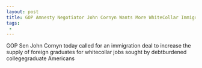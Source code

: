 ```yaml
---
layout: post
title: GOP Amnesty Negotiator John Cornyn Wants More WhiteCollar Immigrants
tags:
 -
---
```

GOP Sen John Cornyn today called for an immigration deal to increase the supply of foreign graduates for whitecollar jobs sought by debtburdened collegegraduate Americans
